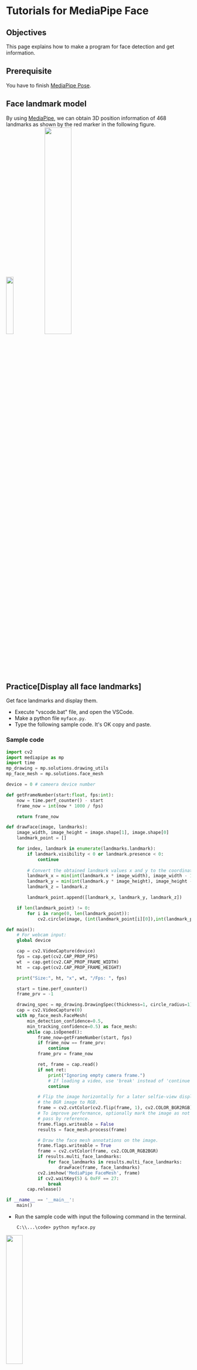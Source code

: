 # Tutorials for MediaPipe Face

## Objectives
This page explains how to make a program for face detection and get information.

## Prerequisite
You have to finish [MediaPipe Pose](../mediapipe/pose.md).
## Face landmark model
By using [MediaPipe](https://google.github.io/mediapipe/), we can obtain 3D position information of 468 landmarks as shown by the red marker in the following figure.<br>
<image src="../image/face_mesh_android_gpu.gif" width="20%" height="20%">
  <image src="../image/face_landmark2.png" width="38%" height="38%"><br>

## Practice[Display all face landmarks]
  Get face landmarks and display them.
  - Execute "vscode.bat" file, and open the VSCode.
  - Make a python file `myface.py`. 
  - Type the following sample code. It's OK copy and paste.

### Sample code
```python
import cv2
import mediapipe as mp
import time
mp_drawing = mp.solutions.drawing_utils
mp_face_mesh = mp.solutions.face_mesh

device = 0 # cameera device number

def getFrameNumber(start:float, fps:int):
    now = time.perf_counter() - start
    frame_now = int(now * 1000 / fps)

    return frame_now

def drawFace(image, landmarks):
    image_width, image_height = image.shape[1], image.shape[0]
    landmark_point = []

    for index, landmark in enumerate(landmarks.landmark):
        if landmark.visibility < 0 or landmark.presence < 0:
            continue
        
        # Convert the obtained landmark values x and y to the coordinates on the image
        landmark_x = min(int(landmark.x * image_width), image_width - 1)
        landmark_y = min(int(landmark.y * image_height), image_height - 1)
        landmark_z = landmark.z

        landmark_point.append([landmark_x, landmark_y, landmark_z])

    if len(landmark_point) != 0:
        for i in range(0, len(landmark_point)):
            cv2.circle(image, (int(landmark_point[i][0]),int(landmark_point[i][1])), 1, (0, 255, 0), 1)

def main():
    # For webcam input:
    global device

    cap = cv2.VideoCapture(device)
    fps = cap.get(cv2.CAP_PROP_FPS)
    wt  = cap.get(cv2.CAP_PROP_FRAME_WIDTH)
    ht  = cap.get(cv2.CAP_PROP_FRAME_HEIGHT)

    print("Size:", ht, "x", wt, "/Fps: ", fps)

    start = time.perf_counter()
    frame_prv = -1

    drawing_spec = mp_drawing.DrawingSpec(thickness=1, circle_radius=1)
    cap = cv2.VideoCapture(0)
    with mp_face_mesh.FaceMesh(
        min_detection_confidence=0.5,
        min_tracking_confidence=0.5) as face_mesh:
        while cap.isOpened():
            frame_now=getFrameNumber(start, fps)
            if frame_now == frame_prv:
                continue
            frame_prv = frame_now

            ret, frame = cap.read()
            if not ret:
                print("Ignoring empty camera frame.")
                # If loading a video, use 'break' instead of 'continue'.
                continue

            # Flip the image horizontally for a later selfie-view display, and convert
            # the BGR image to RGB.
            frame = cv2.cvtColor(cv2.flip(frame, 1), cv2.COLOR_BGR2RGB)
            # To improve performance, optionally mark the image as not writeable to
            # pass by reference.
            frame.flags.writeable = False
            results = face_mesh.process(frame)

            # Draw the face mesh annotations on the image.
            frame.flags.writeable = True
            frame = cv2.cvtColor(frame, cv2.COLOR_RGB2BGR)
            if results.multi_face_landmarks:
                for face_landmarks in results.multi_face_landmarks:
                    drawFace(frame, face_landmarks)
            cv2.imshow('MediaPipe FaceMesh', frame)
            if cv2.waitKey(5) & 0xFF == 27:
                break
        cap.release()

if __name__ == '__main__':
    main()
```
  - Run the sample code with input the following command in the terminal.
```
    C:\\...\code> python myface.py
``` 
  <image src="../image/face.png" width="30%" height="30%"><br>
  - If you want to stop this program, press "Esc" key while the preview window is active.

### How to refer all the landmarks stored in the list
 - Draw by referring to all the landmarks stored in the list by the following code.
````python
    for i in range(0, len(landmark_point)):
        cv2.circle(image, (int(landmark_point[i][0]),int(landmark_point[i][1])), 1, (0, 255, 0), 1)
````

## Exercise[Face1]
 - Calculate the center of gravity of all face landmarks, and draw red circle.<br>
    <image src="../image/q1_face.png" width="30%" height="30%"><br>

### ![#f03c15](https://via.placeholder.com/15/f03c15/000000?text=+)Checkpoint
It's OK, you can finish the Exercise[Face1].

## Exercise[Face2]
 - Display "left" or "right" according to the orientation of the face.<br>
    <image src="../image/q2_face.gif" width="30%" height="30%"><br>

### ![#f03c15](https://via.placeholder.com/15/f03c15/000000?text=+)Checkpoint
It's OK, you can finish the Exercise[Face2].

---

[README](../README.md)
